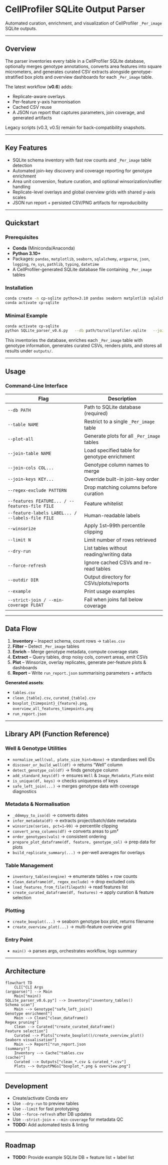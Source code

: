 # CellProfiler SQLite Output Parser

Automated curation, enrichment, and visualization of CellProfiler `_Per_image` SQLite outputs.  

---

## Overview
The parser inventories every table in a CellProfiler SQLite database, optionally merges genotype annotations, converts area features into square micrometers, and generates curated CSV extracts alongside genotype-stratified box plots and overview dashboards for each `_Per_image` table.  

The latest workflow (**v0.6**) adds:  
- Replicate-aware overlays  
- Per-feature y-axis harmonisation  
- Cached CSV reuse  
- A JSON run report that captures parameters, join coverage, and generated artifacts  

Legacy scripts (v0.3, v0.5) remain for back-compatibility snapshots.  

---

## Key Features
- SQLite schema inventory with fast row counts and `_Per_image` table detection  
- Automated join-key discovery and coverage reporting for genotype enrichment  
- Area unit conversion, feature curation, and optional winsorization/outlier handling  
- Replicate-level overlays and global overview grids with shared y-axis scales  
- JSON run report + persisted CSV/PNG artifacts for reproducibility  

---

## Quickstart

### Prerequisites
- **Conda** (Miniconda/Anaconda)  
- **Python 3.10+**  
- Packages: `pandas`, `matplotlib`, `seaborn`, `sqlalchemy`, `argparse`, `json`, `logging`, `re`, `sys`, `pathlib`, `typing`, `datetime`  
- A CellProfiler-generated SQLite database file containing `_Per_image` tables  

### Installation
```bash
conda create -n cp-sqlite python=3.10 pandas seaborn matplotlib sqlalchemy
conda activate cp-sqlite
```

### Minimal Example
```bash
conda activate cp-sqlite
python SQLite_parser_v0.6.py   --db path/to/cellprofiler.sqlite   --join-table PlateMap   --plot-all   --winsorize   --equalize-y-limits   --outdir outputs
```

This inventories the database, enriches each `_Per_image` table with genotype information, generates curated CSVs, renders plots, and stores all results under `outputs/`.  

---

## Usage

### Command-Line Interface
| Flag | Description |
|------|-------------|
| `--db PATH` | Path to SQLite database (required) |
| `--table NAME` | Restrict to a single `_Per_image` table |
| `--plot-all` | Generate plots for all `_Per_image` tables |
| `--join-table NAME` | Load specified table for genotype enrichment |
| `--join-cols COL...` | Genotype column names to merge |
| `--join-keys KEY...` | Override built-in join-key order |
| `--regex-exclude PATTERN` | Drop matching columns before curation |
| `--features FEATURE... / --features-file FILE` | Feature whitelist |
| `--feature-labels LABEL... / --labels-file FILE` | Human-readable labels |
| `--winsorize` | Apply 1st–99th percentile clipping |
| `--limit N` | Limit number of rows retrieved |
| `--dry-run` | List tables without reading/writing data |
| `--force-refresh` | Ignore cached CSVs and re-read tables |
| `--outdir DIR` | Output directory for CSVs/plots/reports |
| `--example` | Print usage examples |
| `--strict-join / --min-coverage FLOAT` | Fail when joins fall below coverage |

---

## Data Flow
1. **Inventory** – Inspect schema, count rows → `tables.csv`  
2. **Filter** – Detect `_Per_image` tables  
3. **Enrich** – Merge genotype metadata, compute coverage stats  
4. **Extract** – Query tables, drop noisy cols, convert areas, emit CSVs  
5. **Plot** – Winsorize, overlay replicates, generate per-feature plots & dashboards  
6. **Report** – Write `run_report.json` summarising parameters + artifacts  

**Generated assets**:  
- `tables.csv`  
- `clean_{table}.csv`, `curated_{table}.csv`  
- `boxplot_{timepoint}_{feature}.png`, `overview_all_features_timepoints.png`  
- `run_report.json`  

---

## Library API (Function Reference)

### Well & Genotype Utilities
- `normalize_well(val, plate_size_hint=None)` → standardises well IDs  
- `discover_or_build_well(df)` → returns “Well” column  
- `detect_genotype_col(df)` → finds genotype column  
- `add_standard_keys(df)` → ensures `Well` & `Image_Metadata_Plate` exist  
- `is_unique(df, keys)` → checks uniqueness of keys  
- `safe_left_join(...)` → merges genotype data with coverage diagnostics  

### Metadata & Normalisation
- `_ddmmyy_to_iso(d)` → converts dates  
- `infer_metadata(df)` → extracts project/batch/date metadata  
- `winsorize(series, pct=1–99)` → percentile clipping  
- `convert_area_columns(df)` → converts areas to µm²  
- `order_genotypes(vals)` → consistent ordering  
- `prepare_plot_dataframe(df, feature, genotype_col)` → prep data for plots  
- `build_replicate_summary(...)` → per-well averages for overlays  

### Table Management
- `inventory_tables(engine)` → enumerate tables + row counts  
- `clean_dataframe(df, regex_exclude)` → drop excluded cols  
- `load_features_from_file(filepath)` → read features list  
- `create_curated_dataframe(df, features)` → apply curation & feature selection  

### Plotting
- `create_boxplot(...)` → seaborn genotype box plot, returns filename  
- `create_overview_plot(...)` → multi-feature overview grid  

### Entry Point
- `main()` → parses args, orchestrates workflow, logs summary  

---

## Architecture
```mermaid
flowchart TD
    CLI["CLI Args
(argparse)"] --> Main
    Main["main()
SQLite_parser_v0.6.py"] --> Inventory["inventory_tables()
Schema scan"]
    Main --> Genotype["safe_left_join()
Genotype enrichment"]
    Main --> Clean["clean_dataframe()
Regex pruning"]
    Clean --> Curated["create_curated_dataframe()
Feature selection"]
    Curated --> Plots["create_boxplot()/create_overview_plot()
Seaborn visualisation"]
    Main --> Report["run_report.json
(summary)"]
    Inventory --> Cache["tables.csv
(cache)"]
    Curated --> Outputs["clean_*.csv & curated_*.csv"]
    Plots --> OutputPNGs["boxplot_*.png & overview.png"]
```

---

## Development
- Create/activate Conda env  
- Use `--dry-run` to preview tables  
- Use `--limit` for fast prototyping  
- Use `--force-refresh` after DB updates  
- Use `--strict-join` + `--min-coverage` for metadata QC  
- **TODO:** Add automated tests & linting  

---

## Roadmap  
- **TODO:** Provide example SQLite DB + feature list + label list  


